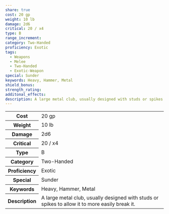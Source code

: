 ```yaml
---
share: true
cost: 20 gp
weight: 10 lb
damage: 2d6
critical: 20 / x4
type: B
range_increment: 
category: Two-Handed
proficiency: Exotic
tags:
  - Weapons
  - Melee
  - Two-Handed
  - Exotic-Weapon
special: Sunder
keywords: Heavy, Hammer, Metal
shield_bonus: 
strength_rating: 
additonal_effects: 
description: A large metal club, usually designed with studs or spikes to allow it to more easily break it.
---
```

<p><span dir="ltr" style="overflow-x: auto;"><table><tbody><tr><th dir="ltr">Cost</th><td dir="ltr">20 gp</td></tr><tr><th dir="ltr">Weight</th><td dir="ltr">10 lb</td></tr><tr><th dir="ltr">Damage</th><td dir="ltr">2d6</td></tr><tr><th dir="ltr">Critical</th><td dir="ltr">20 / x4</td></tr><tr><th dir="ltr">Type</th><td dir="ltr">B</td></tr><tr><th dir="ltr">Category</th><td dir="ltr">Two-Handed</td></tr><tr><th dir="ltr">Proficiency</th><td dir="ltr">Exotic</td></tr><tr><th dir="ltr">Special</th><td dir="ltr">Sunder</td></tr><tr><th dir="ltr">Keywords</th><td dir="ltr">Heavy, Hammer, Metal</td></tr><tr><th dir="ltr">Description</th><td dir="ltr">A large metal club, usually designed with studs or spikes to allow it to more easily break it.</td></tr></tbody></table></span></p>